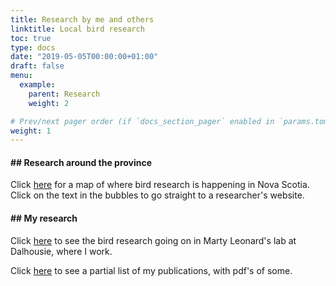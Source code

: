 ```yaml
---
title: Research by me and others
linktitle: Local bird research
toc: true
type: docs
date: "2019-05-05T00:00:00+01:00"
draft: false
menu:
  example:
    parent: Research
    weight: 2

# Prev/next pager order (if `docs_section_pager` enabled in `params.toml`)
weight: 1
---
```


#### ## Research around the province

Click [here](http://maps.google.ca/maps/ms?ie=UTF8&hl=en&msa=0&ll=45.282617,-63.852539&spn=4.027121,8.756104&z=7&msid=105411730529662371157.000470c76ed43e70bf5f2) for a map of where bird research is happening in Nova Scotia. Click on the text in the bubbles to go straight to a researcher's website.

#### ## My research

Click [here](http://leonardlab.biology.dal.ca/Research.html) to see the bird research going on in Marty Leonard's lab at Dalhousie, where I work.

Click [here](http://leonardlab.biology.dal.ca/Andy/publications.html) to see a partial list of my publications, with pdf's of some.
